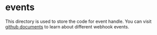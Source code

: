# events

This directory is used to store the code for event handle. You can visit [github documents](https://docs.github.com/en/free-pro-team@latest/developers/webhooks-and-events/webhook-events-and-payloads) to learn about different webhook events.

